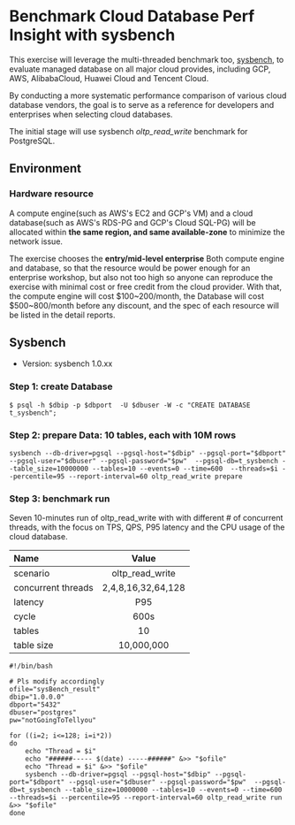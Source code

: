 # Benchmark Cloud Database Perf Insight with sysbench


This exercise will leverage the multi-threaded benchmark too, [sysbench](https://github.com/akopytov/sysbench), to evaluate managed database on all major cloud provides, including GCP, AWS, AlibabaCloud, Huawei Cloud and Tencent Cloud. 

By conducting a more systematic performance comparison of various cloud database vendors, the goal is to serve as a reference for developers and enterprises when selecting cloud databases. 

The initial stage will use sysbench *oltp_read_write* benchmark for PostgreSQL.


## Environment

### Hardware resource
A compute engine(such as AWS's EC2 and GCP's VM) and a cloud database(such as AWS's RDS-PG and GCP's Cloud SQL-PG) will be allocated within **the same region, and same available-zone** to minimize the network issue.

The exercise chooses the **entry/mid-level enterprise** Both compute engine and database, so that the resource would be power enough for an enterprise workshop, but also not too high so anyone can reproduce the exercise with minimal cost or free credit from the cloud provider. With that, the compute engine will cost $100~200/month, the Database will cost $500~800/month before any discount, and the spec of each resource will be listed in the detail reports. 


## Sysbench

* Version: sysbench 1.0.xx 

### Step 1:  create Database

```
$ psql -h $dbip -p $dbport  -U $dbuser -W -c "CREATE DATABASE t_sysbench";
```

### Step 2: prepare Data: 10 tables, each with 10M rows

```
sysbench --db-driver=pgsql --pgsql-host="$dbip" --pgsql-port="$dbport" --pgsql-user="$dbuser" --pgsql-password="$pw"  --pgsql-db=t_sysbench --table_size=10000000 --tables=10 --events=0 --time=600  --threads=$i --percentile=95 --report-interval=60 oltp_read_write prepare
```

### Step 3: benchmark run

Seven 10-minutes run of oltp_read_write with with different # of concurrent threads, with the focus on TPS, QPS, P95 latency and the CPU usage of the cloud database.

| Name             | Value |
| :---------------- | :------: | 
| scenario        |  oltp\_read\_write   | 
| concurrent threads        |  2,4,8,16,32,64,128   |
| latency           |   P95   |  
| cycle           |   600s   |  
| tables | 10   | 
| table size | 10,000,000   | 


```
#!/bin/bash

# Pls modify accordingly
ofile="sysBench_result"
dbip="1.0.0.0"
dbport="5432"
dbuser="postgres"
pw="notGoingToTellyou"

for ((i=2; i<=128; i=i*2)) 
do 
	echo "Thread = $i"
	echo "######----- $(date) -----######" &>> "$ofile"
	echo "Thread = $i" &>> "$ofile"
	sysbench --db-driver=pgsql --pgsql-host="$dbip" --pgsql-port="$dbport" --pgsql-user="$dbuser" --pgsql-password="$pw"  --pgsql-db=t_sysbench --table_size=10000000 --tables=10 --events=0 --time=600  --threads=$i --percentile=95 --report-interval=60 oltp_read_write run &>> "$ofile"
done
```


